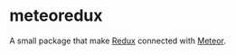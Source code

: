 # meteoredux
A small package that make [Redux](https://github.com/rackt/redux) connected with [Meteor](meteor.com).
